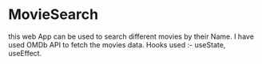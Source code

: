 # MovieSearch
this web App can be used to search different movies by their Name.
I have used OMDb API to fetch the movies data.
Hooks used :- useState, useEffect.
